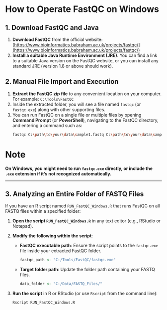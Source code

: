 # How to Operate FastQC on Windows

## 1. Download FastQC and Java
1. **Download FastQC** from the official website:  
   [https://www.bioinformatics.babraham.ac.uk/projects/fastqc/](https://www.bioinformatics.babraham.ac.uk/projects/fastqc/)  
2. **Install a suitable Java Runtime Environment (JRE)**. You can find a link to a suitable Java version on the FastQC website, or you can install any standard JRE (version 1.8 or above should work).

## 2. Manual File Import and Execution
1. **Extract the FastQC zip file** to any convenient location on your computer.  
   For example: `C:\Tools\FastQC`
2. Inside the extracted folder, you will see a file named `fastqc` (or `fastqc.exe`) along with other supporting files.
3. You can run FastQC on a single file or multiple files by opening **Command Prompt** (or **PowerShell**), navigating to the FastQC directory, and entering a command such as:
   ```bash
   fastqc C:\path\to\your\data\sample1.fastq C:\path\to\your\data\sample2.fastq

# Note
**On Windows, you might need to run `fastqc.exe` directly, or include the `.exe` extension if it’s not recognized automatically.**

---

## 3. Analyzing an Entire Folder of FASTQ Files
If you have an R script named `RUN_FastQC_Windows.R` that runs FastQC on all FASTQ files within a specified folder:

1. **Open the script `RUN_FastQC_Windows.R`** in any text editor (e.g., RStudio or Notepad).

2. **Modify the following within the script**:

   - **FastQC executable path**: Ensure the script points to the `fastqc.exe` file inside your extracted FastQC folder.  
     ```r
     fastqc_path <- "C:/Tools/FastQC/fastqc.exe"
     ```
     
   - **Target folder path**: Update the folder path containing your FASTQ files.  
     ```r
     data_folder <- "C:/Data/FASTQ_Files/"
     ```

3. **Run the script** in R or RStudio (or use `Rscript` from the command line):
   ```bash
   Rscript RUN_FastQC_Windows.R
